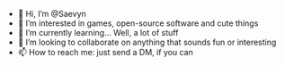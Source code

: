 - 👋 Hi, I’m @Saevyn
- 👀 I’m interested in games, open-source software and cute things
- 🌱 I’m currently learning... Well, a lot of stuff
- 💞️ I’m looking to collaborate on anything that sounds fun or interesting
- 📫 How to reach me: just send a DM, if you can

<!---
Saevyn/Saevyn is a ✨ special ✨ repository because its `README.md` (this file) appears on your GitHub profile.
You can click the Preview link to take a look at your changes.
--->
